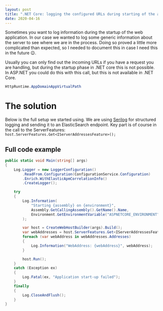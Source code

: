 ```yaml
---
layout: post
title: ".NET Core: logging the configured URLs during starting of the application"
date: 2020-04-16
---
```


Sometimes you want to log information during the startup of the web application. In our case we wanted to log some generic information about the server to see where we are in the process. Doing so proved a little more complicated than expected, so I needed to document this in case I need this in the future 😉.

Usually you can only find out the incoming URLs if you have a request you are handling, but during the startup phase in .NET core this is not possible. In ASP.NET you could do this with this call, but this is not available in .NET Core.
``` c#
HttpRuntime.AppDomainAppVirtualPath
```

# The solution
Below is the full setup we started using. We are using [Serilog](https://serilog.net/) for structured logging and sending it to an ElasticSearch endpoint.
Key part is of course in the call to the ServerFeatures: `host.ServerFeatures.Get<IServerAddressesFeature>();`

## Full code example

```c#
public static void Main(string[] args)
{
    Log.Logger = new LoggerConfiguration()
        .ReadFrom.Configuration(ConfigurationService.Configuration)
        .Enrich.WithElasticApmCorrelationInfo()
        .CreateLogger();

    try
    {
        Log.Information(
            "Starting {assembly} on {environment}",
            Assembly.GetCallingAssembly().GetName().Name,
            Environment.GetEnvironmentVariable("ASPNETCORE_ENVIRONMENT")
        );

        var host = CreateWebHostBuilder(args).Build();
        var webAddresses = host.ServerFeatures.Get<IServerAddressesFeature>();
        foreach (var webAddress in webAddresses.Addresses)
        {
            Log.Information("WebAddress: {webAddress}", webAddress);
        }

        host.Run();
    }
    catch (Exception ex)
    {
        Log.Fatal(ex, "Application start-up failed");
    }
    finally
    {
        Log.CloseAndFlush();
    }
}
```